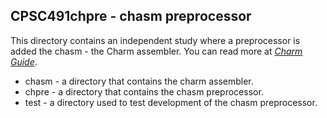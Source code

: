 ## CPSC491chpre - chasm preprocessor

This directory contains an independent study where a preprocessor is added the chasm - the Charm assembler.  You can read more at *[Charm Guide](https://gusty.bike/charm.html)*.

* chasm - a directory that contains the charm assembler.
* chpre - a directory that contains the chasm preprocessor.
* test - a directory used to test development of the chasm preprocessor.
